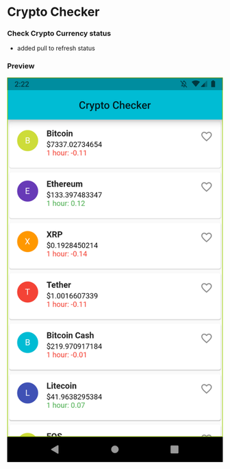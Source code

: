# Crypto Checker

### Check Crypto Currency status
- added pull to refresh status

### Preview

![ss](sss.png)

